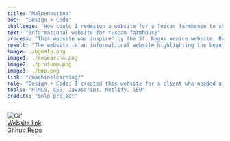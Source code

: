 ```yaml
---
title: "Malpensatina"
doc:  "Design + Code"
challenge: "How could I redesign a website for a Tuscan farmhouse to showcase its beauty for future guests?"
text: "Informational website for tuscan farmhouse"
process: "This website was inspired by the St. Regus Venice website. Below are the Figma mockups of both mobile and desktop that were approved by the client before development. I learned a lot about website performance to get the final loading speed to 3s. This is why for my portfolio I decided to build with Gatbsy which as a framework has much faster performance."
result: "The website is an informational website highlighting the beauty of a farmhouse in Tuscany, Italy. It includes essential logistics and downloads for the guest experience. I created custom graphic design to give the website a unique and warm feel. I also designed a 15 page welcome packet to send to guests upon booking with all details about the house and area."
image: ./bgmalp.png
image1: ./researchm.png
image2: ./protomm.png
image3: ./dmp.png
link: "/machinelearning/"
role: "Design + Code: I created this website for a client who needed a redesign of their Tuscan property's website (UX and graphic design, development and SEO)"
tools: "HTML5, CSS, Javascript, Netlify, SEO"
credits: "Solo project"
---
```


![Gif](malpensatina.gif)
<br>
[Website link](https://www.lamalpensatina.com "www.lamalpensatina.com")
<br>
[Github Repo](https://github.com/meghanmartin995/malpensatina_website "https://github.com/meghanmartin995/malpensatina_website")



